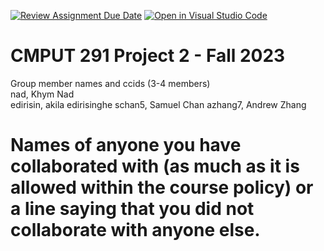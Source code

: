 [![Review Assignment Due Date](https://classroom.github.com/assets/deadline-readme-button-24ddc0f5d75046c5622901739e7c5dd533143b0c8e959d652212380cedb1ea36.svg)](https://classroom.github.com/a/WaxloQed)
[![Open in Visual Studio Code](https://classroom.github.com/assets/open-in-vscode-718a45dd9cf7e7f842a935f5ebbe5719a5e09af4491e668f4dbf3b35d5cca122.svg)](https://classroom.github.com/online_ide?assignment_repo_id=12870759&assignment_repo_type=AssignmentRepo)
# CMPUT 291 Project 2 - Fall 2023  
Group member names and ccids (3-4 members)  
  nad, Khym Nad  
  edirisin, akila edirisinghe
  schan5, Samuel Chan
  azhang7, Andrew Zhang

# Names of anyone you have collaborated with (as much as it is allowed within the course policy) or a line saying that you did not collaborate with anyone else.  
